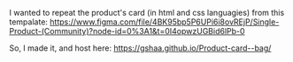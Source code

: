 I wanted to repeat the product's card (in html and css languagies) from this tempalate:
https://www.figma.com/file/4BK95bp5P6UPi6i8ovREjP/Single-Product-(Community)?node-id=0%3A1&t=0I4opwzUGBid6lPb-0

So, I made it, and host here:
https://gshaa.github.io/Product-card--bag/

